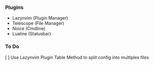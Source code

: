 ### Plugins

- Lazynvim (Plugin Manager)
- Telescope (File Manager)
- Noice (Cmdline)
- Lualine (Statusbar)

### To Do
[ ] Use Lazynvim Plugin Table Method to split config into multiples files


